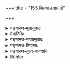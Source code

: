 +++
title = "155 विप्राणाञ् ज्ञानतो"

+++

<details><summary>गङ्गानथ-मूलानुवादः</summary>

Among Brāhmaṇas seniority is by knowledge; among Kṣatriyas by valour; and among Vaiśyas by grains and riches; among Shudras alone it is by age.—(155)
</details>

<details><summary>मेधातिथिः</summary>

अयम् अप्य् अर्थवाद एव । यद् उक्तं वित्तादिभ्यः समुदितेभ्यः केवलापि विद्या ज्यायसीति तद् एव सप्रपञ्चम् अनेन निर्दिश्यते । 

- ब्राह्मणानां ज्ञानेन **ज्यैष्ठ्यं** न वित्तादिभिः, **क्षत्रियाणां वीर्यतः** ।वीर्यं द्रव्यस्य कौशलं दृढप्राणता च । **वैश्यानां धान्यधनतः** । धान्यस्य पृथगुपादानाद् धनशब्दो हिरन्यादिवचनः, ब्राह्मणपरिव्राजकवत् । बहुधनो वैश्यः स ज्येष्ठः । आद्यादित्वात् तृतीयार्थे तसिः । "हेतौ तृतीया" (पाण् २.३.२३) ॥ २.१५५ ॥
</details>

<details><summary>गङ्गानथ-भाष्यानुवादः</summary>

This also is a purely commendatory description.

It has been asserted above that *knowledge* singly is superior to wealth and other things taken together; and the same idea is re-iterated in greater detail, in this verse.

‘*Among Brāhmaṇas*, *seniority is by knowledge*’—not by wealth, etc.

‘*Among Kṣatriyas by valour*’;—‘*va* *lour*’ stands for the ‘efficiency’ of a substance and also for ‘firmness of strength.’

‘*Among Vaiśyas by grains and riches*’;—‘*grains*’ being mentioned separately, the term ‘*riches*’ is to be taken as signifying *gold*, etc.; just as in the expression ‘*brāhamaṇa-pariv* *rājaka*.’ \[Where the Brāhmaṇa being mentioned separately, the term ‘*parivrājaka*’ is taken as standing for the renunciate of other castes.\]

The Vaiśya possessing a large quantity of wealth is regarded as senior.

The affiix ‘*tasi*’ (in the words ‘*jñānataḥ*,’ etc.) denotes cause, and is used in accordance with Pāṇini 2.3.23.—(155)
</details>

<details><summary>गङ्गानथ-टिप्पन्यः</summary>

This verse is quoted in *Vidhānapārijāta II* (p. 233);—in
*Madanapārijāta* (p. 32);—and in *Vīramitrodaya* (Saṃskāra, p. 480).

*Medhātithi* (P. 145,1.16)—‘*Brāhmaṇaparivrājakavat*’—This maxim is
generally cited in cases where an object whose character has become
modified is spoken of by a name connotative of its former condition. For
instance, when a Brāhmaṇa has become a ‘wandering mendicant’, he is
called ‘Brāhmaṇa-mendicant’, in consideration of his past
*Brahmaṇahood*. In the present context however the maxim is used in the
sense that where one uses the term ‘*Brāhmaṇaparivrājaka*’, the Brāhmaṇa
being already spoken of by name, the term
</details>

<details><summary>गङ्गानथ-तुल्य-वाक्यानि</summary>

*Viṣṇu*, 32-18.—(Reproduces Manu.)
</details>

<details><summary>Bühler</summary>

155	The seniority of Brahmanas is from (sacred) knowledge, that of Kshatriyas from valour, that of Vaisyas from wealth in grain (and other goods), but that of Sudras alone from age.
</details>
